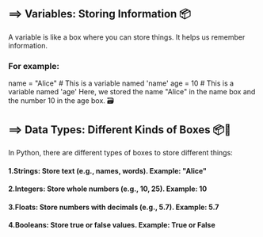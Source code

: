 ## ==> Variables: Storing Information 📦
A variable is like a box where you can store things. It helps us remember information.

### For example:
name = "Alice"  # This is a variable named 'name'
age = 10        # This is a variable named 'age'
Here, we stored the name "Alice" in the name box and the number 10 in the age box. 🗃️


## ==> Data Types: Different Kinds of Boxes 📦🔢
In Python, there are different types of boxes to store different things:

#### 1.Strings: Store text (e.g., names, words). Example: "Alice"
#### 2.Integers: Store whole numbers (e.g., 10, 25). Example: 10
#### 3.Floats: Store numbers with decimals (e.g., 5.7). Example: 5.7
#### 4.Booleans: Store true or false values. Example: True or False
